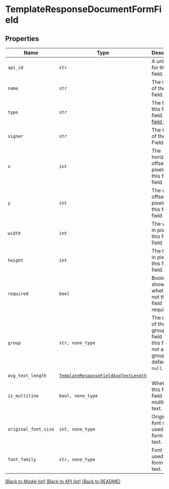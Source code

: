 # TemplateResponseDocumentFormField



## Properties

| Name | Type | Description | Notes |
| ---- | ---- | ----------- | ----- |
| `api_id` | ```str``` |  A unique id for the form field.  |  |
| `name` | ```str``` |  The name of the form field.  |  |
| `type` | ```str``` |  The type of this form field. See [field types](/api/reference/constants/#field-types).  |  |
| `signer` | ```str``` |  The signer of the Form Field.  |  |
| `x` | ```int``` |  The horizontal offset in pixels for this form field.  |  |
| `y` | ```int``` |  The vertical offset in pixels for this form field.  |  |
| `width` | ```int``` |  The width in pixels of this form field.  |  |
| `height` | ```int``` |  The height in pixels of this form field.  |  |
| `required` | ```bool``` |  Boolean showing whether or not this field is required.  |  |
| `group` | ```str, none_type``` |  The name of the group this field is in. If this field is not a group, this defaults to `null`.  |  |
| `avg_text_length` | [```TemplateResponseFieldAvgTextLength```](TemplateResponseFieldAvgTextLength.md) |    |  |
| `is_multiline` | ```bool, none_type``` |  Whether this form field is multiline text.  |  |
| `original_font_size` | ```int, none_type``` |  Original font size used in this form field&#39;s text.  |  |
| `font_family` | ```str, none_type``` |  Font family used in this form field&#39;s text.  |  |


[[Back to Model list]](../README.md#documentation-for-models) [[Back to API list]](../README.md#documentation-for-api-endpoints) [[Back to README]](../README.md)


